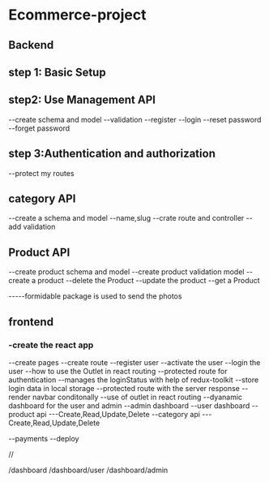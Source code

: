 # Ecommerce-project

## Backend

## step 1: Basic Setup

## step2: Use Management API

--create schema and model
--validation
--register
--login
--reset password
--forget password

## step 3:Authentication and authorization

--protect my routes

## category API

--create a schema and model
--name,slug
--crate route and controller
--add validation

## Product API

--create product schema and model
--create product validation model
--create a product
--delete the Product
--update the product
--get a Product

-----formidable package is used to send the photos

## frontend

### -create the react app

--create pages
--create route
--register user
--activate the user
--login the user
--how to use the Outlet in react routing
--protected route for authentication
--manages the loginStatus with help of redux-toolkit
--store login data in local storage
--protected route with the server response
--render navbar conditonally
--use of outlet in react routing
--dyanamic dashboard for the user and admin
--admin dashboard
--user dashboard
--product api
---Create,Read,Update,Delete
--category api
---Create,Read,Update,Delete

--payments
--deploy




//

/dashboard
/dashboard/user
<parent path="/dashboard">
<child path="/" element={Element1}>
<child path="/user" element={User}>
<child path="/admin" element={Admin}>
/dashboard/admin
